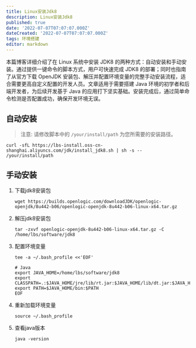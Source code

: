 ```yaml
---
title: Linux安装Jdk8
description: Linux安装Jdk8
published: true
date: '2022-07-07T07:07:07.000Z'
dateCreated: '2022-07-07T07:07:07.000Z'
tags: 环境搭建
editor: markdown
---
```


本篇博客详细介绍了在 Linux 系统中安装 JDK8 的两种方式：自动安装和手动安装。通过提供一键命令的脚本方式，用户可快速完成 JDK8 的部署；同时也指南了从官方下载 OpenJDK 安装包、解压并配置环境变量的完整手动安装流程，适合需要更高自定义配置的开发人员。文章适用于需要搭建 Java 环境的初学者和后端开发者，为后续开发基于 Java 的应用打下坚实基础。安装完成后，通过简单命令检测是否配置成功，确保开发环境无误。

<!-- more -->

## 自动安装

> 注意: 请修改脚本中的 `/your/install/path` 为您所需要的安装路径。

```shell
curl -sfL https://lbs-install.oss-cn-shanghai.aliyuncs.com/jdk/install_jdk8.sh | sh -s -- /your/install/path
```

## 手动安装

1. 下载jdk8安装包

    ```
    wget https://builds.openlogic.com/downloadJDK/openlogic-openjdk/8u442-b06/openlogic-openjdk-8u442-b06-linux-x64.tar.gz
    ```

2. 解压jdk8安装包

    ```shell
    tar -zxvf openlogic-openjdk-8u442-b06-linux-x64.tar.gz -C /home/lbs/software/jdk8
    ```

3. 配置环境变量

    ```shell
    tee -a ~/.bash_profile <<'EOF'
    
    # Java
    export JAVA_HOME=/home/lbs/software/jdk8
    export CLASSPATH=.:$JAVA_HOME/jre/lib/rt.jar:$JAVA_HOME/lib/dt.jar:$JAVA_HOME/lib/tools.jar
    export PATH=$JAVA_HOME/bin:$PATH
    EOF
    ```

4. 重新加载环境变量

    ```shell
    source ~/.bash_profile
    ```
   
5. 查看java版本

    ```shell
    java -version
    ```
    